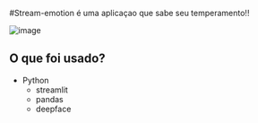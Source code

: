 #Stream-emotion é uma aplicaçao que sabe seu temperamento!!

![image](https://github.com/user-attachments/assets/807eba2b-a485-4060-9a64-1413d9ebeebb)



## O que foi usado?
- Python
  - streamlit
  - pandas
  - deepface
  


